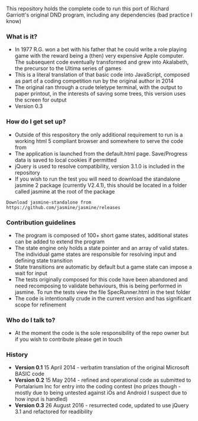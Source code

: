 This repository holds the complete code to run this port of Richard Garriott's original DND program, including any dependencies (bad practice I know)

### What is it? ###

* In 1977 R.G. won a bet with his father that he could write a role playing game with the reward being a (then) very expensive Apple computer.  The subsequent code eventually transformed and grew into Akalabeth, the precursor to the Ultima series of games
* This is a literal translation of that basic code into JavaScript, composed as part of a coding competition run by the original author in 2014 
* The original ran through a crude teletype terminal, with the output to paper printout, in the interests of saving some trees, this version uses the screen for output
* Version 0.3

### How do I get set up? ###

* Outside of this respository the only additional requirement to run is a working html 5 compliant browser and somewhere to serve the code from
* The application is launched from the default.html page. Save/Progress data is saved to local cookies if permitted
* jQuery is used to resolve compatibility, version 3.1.0 is included in the repository
* If you wish to run the test you will need to download the standalone jasmine 2 package (currently V2.4.1), this should be located in a folder called jasmine at the root of the package

`Download jasmine-standalone from https://github.com/jasmine/jasmine/releases`

### Contribution guidelines ###

* The program is composed of 100+ short game states, additional states can be added to extend the program
* The state engine only holds a state pointer and an array of valid states. The individual game states are responsible for resolving input and defining state transition
* State transitions are automatic by default but a game state can impose a wait for input
* The tests originally composed for this code have been abandoned and need recomposing to validate behaviours, this is being performed in jasmine. To run the tests view the file SpecRunner.html in the test folder
* The code is intentionally crude in the current version and has significant scope for refinement

### Who do I talk to? ###

* At the moment the code is the sole responsibility of the repo owner but if you wish to contribute please get in touch

### History ###
* **Version 0.1** 15 April 2014 - verbatim translation of the original Microsoft BASIC code
* **Version 0.2** 15 May 2014 - refined and operational code as submitted to Portalarium Inc for entry into the coding contest (no prizes though - mostly due to being untested against iOs and Android I suspect due to how input is handled)
* **Version 0.3** 26 August 2016 - resurrected code, updated to use jQuery 3.1 and refactored for readibility
